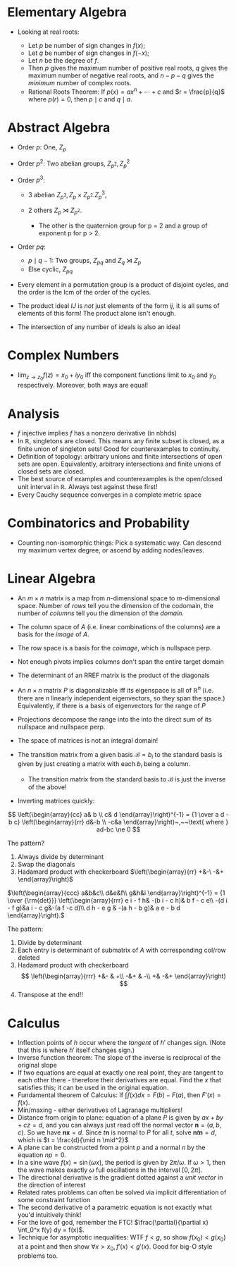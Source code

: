 # Elementary Algebra

- Looking at real roots:

  - Let $p$ be number of sign changes in $f(x)$;
  - Let $q$ be number of sign changes in $f(-x)$;
  - Let $n$ be the degree of $f$.
  - Then $p$ gives the maximum number of positive real roots, $q$ gives the maximum number of negative real roots, and $n-p-q$ gives the _minimum_ number of complex roots.
  - Rational Roots Theorem: If $p(x) = ax^n +\cdots + c$ and $r = \frac{p}{q}$ where $p(r) = 0$, then $p \mid c$ and $q \mid a$.

# Abstract Algebra

- Order $p$: One, $Z_p$
- Order $p^2$: Two abelian groups, $Z_{p^2}, Z_p^2$
- Order $p^3$:

  - 3 abelian $Z_{p^3}, Z_p \times Z_{p^2}. Z_p^3$,
  - 2 others $Z_p \rtimes Z_{p^2}$.

    - The other is the quaternion group for p = 2 and a group of exponent p for p > 2.

- Order $pq$:

  - $p \mid q-1$: Two groups, $Z_{pq}$ and $Z_q \rtimes Z_p$
  - Else cyclic, $Z_{pq}$

- Every element in a permutation group is a product of disjoint cycles, and the order is the lcm of the order of the cycles.

- The product ideal $IJ$ is _not_ just elements of the form $ij$, it is all sums of elements of this form! The product alone isn't enough.

- The intersection of any number of ideals is also an ideal

# Complex Numbers

- $\lim_{z\rightarrow z_0} f(z) = x_0 + iy_0$ iff the component functions limit to $x_0$ and $y_0$ respectively. Moreover, both ways are equal!

# Analysis

- $f$ injective implies $f$ has a nonzero derivative (in nbhds)
- In $\mathbb{R}$, singletons are closed. This means any finite subset is closed, as a finite union of singleton sets! Good for counterexamples to continuity.
- Definition of topology: arbitrary unions and finite intersections of open sets are open. Equivalently, arbitrary intersections and finite unions of closed sets are closed.
- The best source of examples and counterexamples is the open/closed unit interval in $\mathbb{R}$. Always test against these first!
- Every Cauchy sequence converges in a complete metric space

# Combinatorics and Probability

- Counting non-isomorphic things: Pick a systematic way. Can descend my maximum vertex degree, or ascend by adding nodes/leaves.

# Linear Algebra


- An $m\times n$ matrix is a map from $n$-dimensional space to $m$-dimensional space. Number of _rows_ tell you the dimension of the codomain, the number of _columns_ tell you the dimension of the _domain_.
- The column space of $A$ (i.e. linear combinations of the columns) are a basis for the _image_ of $A$.
- The row space is a basis for the _coimage_, which is nullspace perp.
- Not enough pivots implies columns don't span the entire target domain
- The determinant of an RREF matrix is the product of the diagonals
- An $n\times n$ matrix $P$ is diagonalizable iff its eigenspace is all of $\mathbb{R}^n$ (i.e. there are $n$ linearly independent eigenvectors, so they span the space.) Equivalently, if there is a basis of eigenvectors for the range of $P$
- Projections decompose the range into the into the direct sum of its nullspace and nullspace perp.
- The space of matrices is not an integral domain!
- The transition matrix from a given basis $\mathcal{B} = {b_i}$ to the standard basis is given by just creating a matrix with each $b_i$ being a column.

  - The transition matrix from the standard basis to $\mathcal{B}$ is just the inverse of the above!

- Inverting matrices quickly:

$$
\left(\begin{array}{cc} a& b \\ c& d \end{array}\right)^{-1} = {1 \over a d - b c} \left(\begin{array}{rr} d&-b \\ -c&a \end{array}\right)~,~~\text{ where } ad-bc \ne 0
$$

The pattern?

1. Always divide by determinant
2. Swap the diagonals
3. Hadamard product with checkerboard $\left(\begin{array}{rr} +&-\ -&+ \end{array}\right)$

$\left(\begin{array}{ccc} a&b&c\\ d&e&f\\ g&h&i \end{array}\right)^{-1} = {1 \over {\rm{det}}} \left(\begin{array}{rrr} e i - f h& -(b i - c h)& b f - c e\\ -(d i - f g)&a i - c g&-(a f -c d)\\ d h - e g & -(a h - b g)& a e - b d \end{array}\right).$

The pattern:

1. Divide by determinant
2. Each entry is determinant of submatrix of $A$ with corresponding col/row deleted
3. Hadamard product with checkerboard
$$
\left(\begin{array}{rrr} +&- & +\\ -&+ & -\\ +& -&+ \end{array}\right)
$$
4. Transpose at the end!!

# Calculus

- Inflection points of $h$ occur where the _tangent_ of $h'$ changes sign. (Note that this is where $h'$ itself changes sign.)
- Inverse function theorem: The slope of the inverse is reciprocal of the original slope
- If two equations are equal at exactly one real point, they are tangent to each other there - therefore their derivatives are equal. Find the $x$ that satisfies this; it can be used in the original equation.
- Fundamental theorem of Calculus: If $\int f(x) dx = F(b) - F(a)$, then $F'(x) = f(x)$.
- Min/maxing - either derivatives of Lagranage multipliers!
- Distance from origin to plane: equation of a plane $P$ is given by $ax+by+cz=d$, and you can always just read off the normal vector $\mathbf{n} = (a,b,c)$. So we have $\mathbf{n}\mathbf{x} = d$. Since $t\mathbf{n}$ is normal to $P$ for all $t$, solve $\mathbf{n}t\mathbf{n} = d$, which is $t = \frac{d}{\mid n \mid^2}$
- A plane can be constructed from a point $p$ and a normal $n$ by the equation $np = 0$.
- In a sine wave $f(x) = \sin(\omega x)$, the period is given by $2\pi/\omega$. If $\omega > 1$, then the wave makes exactly $\omega$ full oscillations in the interval $[0, 2\pi]$.
- The directional derivative is the gradient dotted against a _unit vector_ in the direction of interest
- Related rates problems can often be solved via implicit differentiation of some constraint function
- The second derivative of a parametric equation is not exactly what you'd intuitively think!
- For the love of god, remember the FTC! $\frac{\partial}{\partial x} \int_0^x f(y) dy = f(x)$.
- Technique for asymptotic inequalities: WTF $f < g$, so show $f(x_0) < g(x_0)$ at a point and then show $\forall x > x_0, f'(x) < g'(x)$. Good for big-O style problems too.
